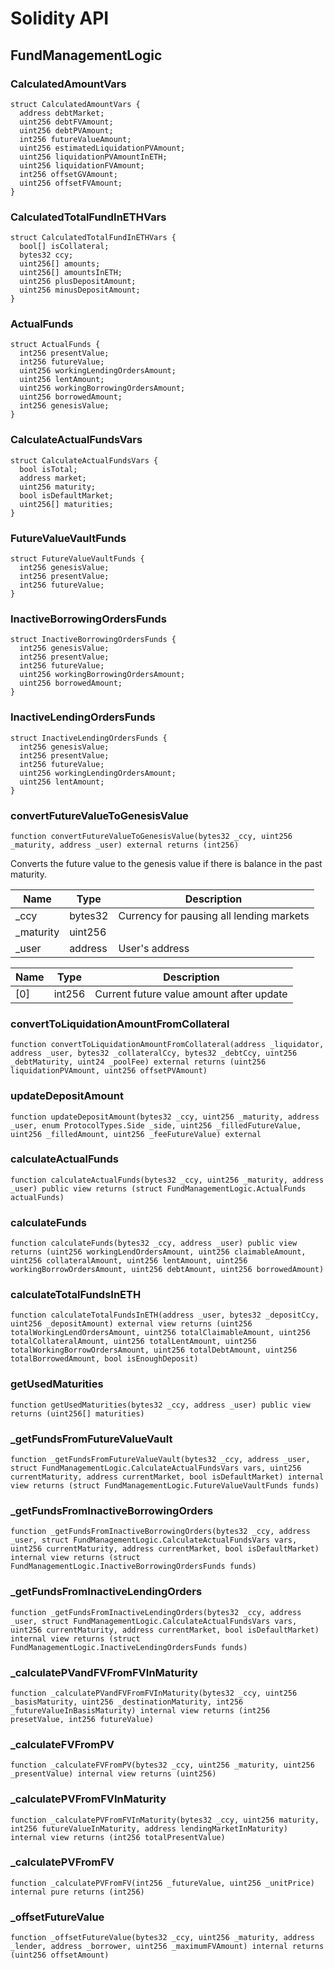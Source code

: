 # Solidity API

## FundManagementLogic

### CalculatedAmountVars

```solidity
struct CalculatedAmountVars {
  address debtMarket;
  uint256 debtFVAmount;
  uint256 debtPVAmount;
  int256 futureValueAmount;
  uint256 estimatedLiquidationPVAmount;
  uint256 liquidationPVAmountInETH;
  uint256 liquidationFVAmount;
  int256 offsetGVAmount;
  uint256 offsetFVAmount;
}
```

### CalculatedTotalFundInETHVars

```solidity
struct CalculatedTotalFundInETHVars {
  bool[] isCollateral;
  bytes32 ccy;
  uint256[] amounts;
  uint256[] amountsInETH;
  uint256 plusDepositAmount;
  uint256 minusDepositAmount;
}
```

### ActualFunds

```solidity
struct ActualFunds {
  int256 presentValue;
  int256 futureValue;
  uint256 workingLendingOrdersAmount;
  uint256 lentAmount;
  uint256 workingBorrowingOrdersAmount;
  uint256 borrowedAmount;
  int256 genesisValue;
}
```

### CalculateActualFundsVars

```solidity
struct CalculateActualFundsVars {
  bool isTotal;
  address market;
  uint256 maturity;
  bool isDefaultMarket;
  uint256[] maturities;
}
```

### FutureValueVaultFunds

```solidity
struct FutureValueVaultFunds {
  int256 genesisValue;
  int256 presentValue;
  int256 futureValue;
}
```

### InactiveBorrowingOrdersFunds

```solidity
struct InactiveBorrowingOrdersFunds {
  int256 genesisValue;
  int256 presentValue;
  int256 futureValue;
  uint256 workingBorrowingOrdersAmount;
  uint256 borrowedAmount;
}
```

### InactiveLendingOrdersFunds

```solidity
struct InactiveLendingOrdersFunds {
  int256 genesisValue;
  int256 presentValue;
  int256 futureValue;
  uint256 workingLendingOrdersAmount;
  uint256 lentAmount;
}
```

### convertFutureValueToGenesisValue

```solidity
function convertFutureValueToGenesisValue(bytes32 _ccy, uint256 _maturity, address _user) external returns (int256)
```

Converts the future value to the genesis value if there is balance in the past maturity.

| Name | Type | Description |
| ---- | ---- | ----------- |
| _ccy | bytes32 | Currency for pausing all lending markets |
| _maturity | uint256 |  |
| _user | address | User's address |

| Name | Type | Description |
| ---- | ---- | ----------- |
| [0] | int256 | Current future value amount after update |

### convertToLiquidationAmountFromCollateral

```solidity
function convertToLiquidationAmountFromCollateral(address _liquidator, address _user, bytes32 _collateralCcy, bytes32 _debtCcy, uint256 _debtMaturity, uint24 _poolFee) external returns (uint256 liquidationPVAmount, uint256 offsetPVAmount)
```

### updateDepositAmount

```solidity
function updateDepositAmount(bytes32 _ccy, uint256 _maturity, address _user, enum ProtocolTypes.Side _side, uint256 _filledFutureValue, uint256 _filledAmount, uint256 _feeFutureValue) external
```

### calculateActualFunds

```solidity
function calculateActualFunds(bytes32 _ccy, uint256 _maturity, address _user) public view returns (struct FundManagementLogic.ActualFunds actualFunds)
```

### calculateFunds

```solidity
function calculateFunds(bytes32 _ccy, address _user) public view returns (uint256 workingLendOrdersAmount, uint256 claimableAmount, uint256 collateralAmount, uint256 lentAmount, uint256 workingBorrowOrdersAmount, uint256 debtAmount, uint256 borrowedAmount)
```

### calculateTotalFundsInETH

```solidity
function calculateTotalFundsInETH(address _user, bytes32 _depositCcy, uint256 _depositAmount) external view returns (uint256 totalWorkingLendOrdersAmount, uint256 totalClaimableAmount, uint256 totalCollateralAmount, uint256 totalLentAmount, uint256 totalWorkingBorrowOrdersAmount, uint256 totalDebtAmount, uint256 totalBorrowedAmount, bool isEnoughDeposit)
```

### getUsedMaturities

```solidity
function getUsedMaturities(bytes32 _ccy, address _user) public view returns (uint256[] maturities)
```

### _getFundsFromFutureValueVault

```solidity
function _getFundsFromFutureValueVault(bytes32 _ccy, address _user, struct FundManagementLogic.CalculateActualFundsVars vars, uint256 currentMaturity, address currentMarket, bool isDefaultMarket) internal view returns (struct FundManagementLogic.FutureValueVaultFunds funds)
```

### _getFundsFromInactiveBorrowingOrders

```solidity
function _getFundsFromInactiveBorrowingOrders(bytes32 _ccy, address _user, struct FundManagementLogic.CalculateActualFundsVars vars, uint256 currentMaturity, address currentMarket, bool isDefaultMarket) internal view returns (struct FundManagementLogic.InactiveBorrowingOrdersFunds funds)
```

### _getFundsFromInactiveLendingOrders

```solidity
function _getFundsFromInactiveLendingOrders(bytes32 _ccy, address _user, struct FundManagementLogic.CalculateActualFundsVars vars, uint256 currentMaturity, address currentMarket, bool isDefaultMarket) internal view returns (struct FundManagementLogic.InactiveLendingOrdersFunds funds)
```

### _calculatePVandFVFromFVInMaturity

```solidity
function _calculatePVandFVFromFVInMaturity(bytes32 _ccy, uint256 _basisMaturity, uint256 _destinationMaturity, int256 _futureValueInBasisMaturity) internal view returns (int256 presetValue, int256 futureValue)
```

### _calculateFVFromPV

```solidity
function _calculateFVFromPV(bytes32 _ccy, uint256 _maturity, uint256 _presentValue) internal view returns (uint256)
```

### _calculatePVFromFVInMaturity

```solidity
function _calculatePVFromFVInMaturity(bytes32 _ccy, uint256 maturity, int256 futureValueInMaturity, address lendingMarketInMaturity) internal view returns (int256 totalPresentValue)
```

### _calculatePVFromFV

```solidity
function _calculatePVFromFV(int256 _futureValue, uint256 _unitPrice) internal pure returns (int256)
```

### _offsetFutureValue

```solidity
function _offsetFutureValue(bytes32 _ccy, uint256 _maturity, address _lender, address _borrower, uint256 _maximumFVAmount) internal returns (uint256 offsetAmount)
```

